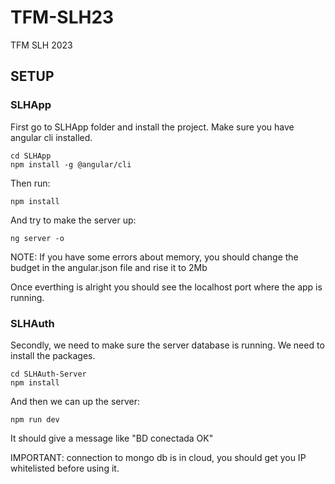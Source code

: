 # TFM-SLH23
TFM SLH 2023
## SETUP
### SLHApp

First go to SLHApp folder and install the project. Make sure you have angular cli installed.
````
cd SLHApp
npm install -g @angular/cli
````
Then run:
````
npm install
````
And try to make the server up: 
```
ng server -o
```
NOTE: 
If you have some errors about memory, you should change the budget in the angular.json file and rise it to 2Mb

Once everthing is alright you should see the localhost port where the app is running.

### SLHAuth
Secondly, we need to make sure the server database is running. We need to install the packages.
````
cd SLHAuth-Server
npm install
````
And then we can up the server: 
````
npm run dev
````
It should give a message like "BD conectada OK"

IMPORTANT: connection to mongo db is in cloud, you should get you IP whitelisted before using it. 


